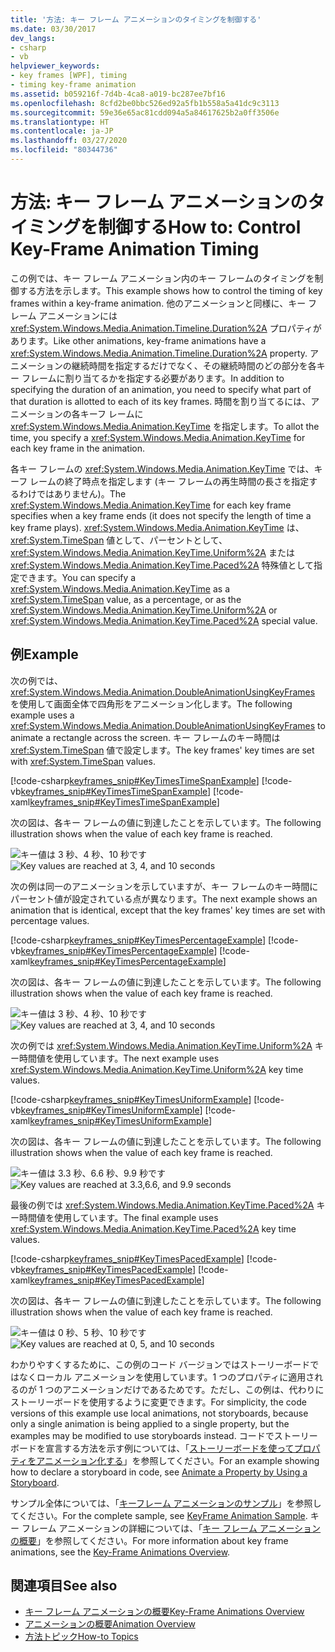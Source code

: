 ```yaml
---
title: '方法: キー フレーム アニメーションのタイミングを制御する'
ms.date: 03/30/2017
dev_langs:
- csharp
- vb
helpviewer_keywords:
- key frames [WPF], timing
- timing key-frame animation
ms.assetid: b059216f-7d4b-4ca8-a019-bc287ee7bf16
ms.openlocfilehash: 8cfd2be0bbc526ed92a5fb1b558a5a41dc9c3113
ms.sourcegitcommit: 59e36e65ac81cdd094a5a84617625b2a0ff3506e
ms.translationtype: HT
ms.contentlocale: ja-JP
ms.lasthandoff: 03/27/2020
ms.locfileid: "80344736"
---
```

# <a name="how-to-control-key-frame-animation-timing"></a><span data-ttu-id="ca6e7-102">方法: キー フレーム アニメーションのタイミングを制御する</span><span class="sxs-lookup"><span data-stu-id="ca6e7-102">How to: Control Key-Frame Animation Timing</span></span>

<span data-ttu-id="ca6e7-103">この例では、キー フレーム アニメーション内のキー フレームのタイミングを制御する方法を示します。</span><span class="sxs-lookup"><span data-stu-id="ca6e7-103">This example shows how to control the timing of key frames within a key-frame animation.</span></span> <span data-ttu-id="ca6e7-104">他のアニメーションと同様に、キー フレーム アニメーションには <xref:System.Windows.Media.Animation.Timeline.Duration%2A> プロパティがあります。</span><span class="sxs-lookup"><span data-stu-id="ca6e7-104">Like other animations, key-frame animations have a <xref:System.Windows.Media.Animation.Timeline.Duration%2A> property.</span></span> <span data-ttu-id="ca6e7-105">アニメーションの継続時間を指定するだけでなく、その継続時間のどの部分を各キー フレームに割り当てるかを指定する必要があります。</span><span class="sxs-lookup"><span data-stu-id="ca6e7-105">In addition to specifying the duration of an animation, you need to specify what part of that duration is allotted to each of its key frames.</span></span> <span data-ttu-id="ca6e7-106">時間を割り当てるには、アニメーションの各キーフ レームに <xref:System.Windows.Media.Animation.KeyTime> を指定します。</span><span class="sxs-lookup"><span data-stu-id="ca6e7-106">To allot the time, you specify a <xref:System.Windows.Media.Animation.KeyTime> for each key frame in the animation.</span></span>

<span data-ttu-id="ca6e7-107">各キー フレームの <xref:System.Windows.Media.Animation.KeyTime> では、キーフ レームの終了時点を指定します (キー フレームの再生時間の長さを指定するわけではありません)。</span><span class="sxs-lookup"><span data-stu-id="ca6e7-107">The <xref:System.Windows.Media.Animation.KeyTime> for each key frame specifies when a key frame ends (it does not specify the length of time a key frame plays).</span></span> <span data-ttu-id="ca6e7-108"><xref:System.Windows.Media.Animation.KeyTime> は、<xref:System.TimeSpan> 値として、パーセントとして、<xref:System.Windows.Media.Animation.KeyTime.Uniform%2A> または <xref:System.Windows.Media.Animation.KeyTime.Paced%2A> 特殊値として指定できます。</span><span class="sxs-lookup"><span data-stu-id="ca6e7-108">You can specify a <xref:System.Windows.Media.Animation.KeyTime> as a <xref:System.TimeSpan> value, as a percentage, or as the <xref:System.Windows.Media.Animation.KeyTime.Uniform%2A> or <xref:System.Windows.Media.Animation.KeyTime.Paced%2A> special value.</span></span>

## <a name="example"></a><span data-ttu-id="ca6e7-109">例</span><span class="sxs-lookup"><span data-stu-id="ca6e7-109">Example</span></span>

<span data-ttu-id="ca6e7-110">次の例では、<xref:System.Windows.Media.Animation.DoubleAnimationUsingKeyFrames> を使用して画面全体で四角形をアニメーション化します。</span><span class="sxs-lookup"><span data-stu-id="ca6e7-110">The following example uses a <xref:System.Windows.Media.Animation.DoubleAnimationUsingKeyFrames> to animate a rectangle across the screen.</span></span> <span data-ttu-id="ca6e7-111">キー フレームのキー時間は <xref:System.TimeSpan> 値で設定します。</span><span class="sxs-lookup"><span data-stu-id="ca6e7-111">The key frames' key times are set with <xref:System.TimeSpan> values.</span></span>

[!code-csharp[keyframes_snip#KeyTimesTimeSpanExample](~/samples/snippets/csharp/VS_Snippets_Wpf/keyframes_snip/CSharp/KeyTimesExample.cs#keytimestimespanexample)]
[!code-vb[keyframes_snip#KeyTimesTimeSpanExample](~/samples/snippets/visualbasic/VS_Snippets_Wpf/keyframes_snip/visualbasic/keytimesexample.vb#keytimestimespanexample)]
[!code-xaml[keyframes_snip#KeyTimesTimeSpanExample](~/samples/snippets/xaml/VS_Snippets_Wpf/keyframes_snip/XAML/KeyTimesExample.xaml#keytimestimespanexample)]

<span data-ttu-id="ca6e7-112">次の図は、各キー フレームの値に到達したことを示しています。</span><span class="sxs-lookup"><span data-stu-id="ca6e7-112">The following illustration shows when the value of each key frame is reached.</span></span>

<span data-ttu-id="ca6e7-113">![キー値は 3 秒、4 秒、10 秒です](./media/graphicsmm-keyframe-keytime1-timespan.png "graphicsmm_keyframe_keytime1_timespan")</span><span class="sxs-lookup"><span data-stu-id="ca6e7-113">![Key values are reached at 3, 4, and 10 seconds](./media/graphicsmm-keyframe-keytime1-timespan.png "graphicsmm_keyframe_keytime1_timespan")</span></span>

<span data-ttu-id="ca6e7-114">次の例は同一のアニメーションを示していますが、キー フレームのキー時間にパーセント値が設定されている点が異なります。</span><span class="sxs-lookup"><span data-stu-id="ca6e7-114">The next example shows an animation that is identical, except that the key frames' key times are set with percentage values.</span></span>

[!code-csharp[keyframes_snip#KeyTimesPercentageExample](~/samples/snippets/csharp/VS_Snippets_Wpf/keyframes_snip/CSharp/KeyTimesExample.cs#keytimespercentageexample)]
[!code-vb[keyframes_snip#KeyTimesPercentageExample](~/samples/snippets/visualbasic/VS_Snippets_Wpf/keyframes_snip/visualbasic/keytimesexample.vb#keytimespercentageexample)]
[!code-xaml[keyframes_snip#KeyTimesPercentageExample](~/samples/snippets/xaml/VS_Snippets_Wpf/keyframes_snip/XAML/KeyTimesExample.xaml#keytimespercentageexample)]

<span data-ttu-id="ca6e7-115">次の図は、各キー フレームの値に到達したことを示しています。</span><span class="sxs-lookup"><span data-stu-id="ca6e7-115">The following illustration shows when the value of each key frame is reached.</span></span>

<span data-ttu-id="ca6e7-116">![キー値は 3 秒、4 秒、10 秒です](./media/graphicsmm-keyframe-keytime2-percentage.png "graphicsmm_keyframe_keytime2_percentage")</span><span class="sxs-lookup"><span data-stu-id="ca6e7-116">![Key values are reached at 3, 4, and 10 seconds](./media/graphicsmm-keyframe-keytime2-percentage.png "graphicsmm_keyframe_keytime2_percentage")</span></span>

<span data-ttu-id="ca6e7-117">次の例では <xref:System.Windows.Media.Animation.KeyTime.Uniform%2A> キー時間値を使用しています。</span><span class="sxs-lookup"><span data-stu-id="ca6e7-117">The next example uses <xref:System.Windows.Media.Animation.KeyTime.Uniform%2A> key time values.</span></span>

[!code-csharp[keyframes_snip#KeyTimesUniformExample](~/samples/snippets/csharp/VS_Snippets_Wpf/keyframes_snip/CSharp/KeyTimesExample.cs#keytimesuniformexample)]
[!code-vb[keyframes_snip#KeyTimesUniformExample](~/samples/snippets/visualbasic/VS_Snippets_Wpf/keyframes_snip/visualbasic/keytimesexample.vb#keytimesuniformexample)]
[!code-xaml[keyframes_snip#KeyTimesUniformExample](~/samples/snippets/xaml/VS_Snippets_Wpf/keyframes_snip/XAML/KeyTimesExample.xaml#keytimesuniformexample)]

<span data-ttu-id="ca6e7-118">次の図は、各キー フレームの値に到達したことを示しています。</span><span class="sxs-lookup"><span data-stu-id="ca6e7-118">The following illustration shows when the value of each key frame is reached.</span></span>

<span data-ttu-id="ca6e7-119">![キー値は 3.3 秒、6.6 秒、9.9 秒です](./media/graphicsmm-keyframe-keytime3-uniform.png "graphicsmm_keyframe_keytime3_uniform")</span><span class="sxs-lookup"><span data-stu-id="ca6e7-119">![Key values are reached at 3.3,6.6, and 9.9 seconds](./media/graphicsmm-keyframe-keytime3-uniform.png "graphicsmm_keyframe_keytime3_uniform")</span></span>

<span data-ttu-id="ca6e7-120">最後の例では <xref:System.Windows.Media.Animation.KeyTime.Paced%2A> キー時間値を使用しています。</span><span class="sxs-lookup"><span data-stu-id="ca6e7-120">The final example uses <xref:System.Windows.Media.Animation.KeyTime.Paced%2A> key time values.</span></span>

[!code-csharp[keyframes_snip#KeyTimesPacedExample](~/samples/snippets/csharp/VS_Snippets_Wpf/keyframes_snip/CSharp/KeyTimesExample.cs#keytimespacedexample)]
[!code-vb[keyframes_snip#KeyTimesPacedExample](~/samples/snippets/visualbasic/VS_Snippets_Wpf/keyframes_snip/visualbasic/keytimesexample.vb#keytimespacedexample)]
[!code-xaml[keyframes_snip#KeyTimesPacedExample](~/samples/snippets/xaml/VS_Snippets_Wpf/keyframes_snip/XAML/KeyTimesExample.xaml#keytimespacedexample)]

<span data-ttu-id="ca6e7-121">次の図は、各キー フレームの値に到達したことを示しています。</span><span class="sxs-lookup"><span data-stu-id="ca6e7-121">The following illustration shows when the value of each key frame is reached.</span></span>

<span data-ttu-id="ca6e7-122">![キー値は 0 秒、5 秒、10 秒です](./media/graphicsmm-keyframe-keytime4-paced.png "graphicsmm_keyframe_keytime4_paced")</span><span class="sxs-lookup"><span data-stu-id="ca6e7-122">![Key values are reached at 0, 5, and 10 seconds](./media/graphicsmm-keyframe-keytime4-paced.png "graphicsmm_keyframe_keytime4_paced")</span></span>

<span data-ttu-id="ca6e7-123">わかりやすくするために、この例のコード バージョンではストーリーボードではなくローカル アニメーションを使用しています。1 つのプロパティに適用されるのが 1 つのアニメーションだけであるためです。ただし、この例は、代わりにストーリーボードを使用するように変更できます。</span><span class="sxs-lookup"><span data-stu-id="ca6e7-123">For simplicity, the code versions of this example use local animations, not storyboards, because only a single animation is being applied to a single property, but the examples may be modified to use storyboards instead.</span></span> <span data-ttu-id="ca6e7-124">コードでストーリーボードを宣言する方法を示す例については、「[ストーリーボードを使ってプロパティをアニメーション化する](how-to-animate-a-property-by-using-a-storyboard.md)」を参照してください。</span><span class="sxs-lookup"><span data-stu-id="ca6e7-124">For an example showing how to declare a storyboard in code, see [Animate a Property by Using a Storyboard](how-to-animate-a-property-by-using-a-storyboard.md).</span></span>

<span data-ttu-id="ca6e7-125">サンプル全体については、「[キーフレーム アニメーションのサンプル](https://github.com/microsoft/WPF-Samples/tree/master/Animation/KeyFrameAnimation)」を参照してください。</span><span class="sxs-lookup"><span data-stu-id="ca6e7-125">For the complete sample, see [KeyFrame Animation Sample](https://github.com/microsoft/WPF-Samples/tree/master/Animation/KeyFrameAnimation).</span></span> <span data-ttu-id="ca6e7-126">キー フレーム アニメーションの詳細については、「[キー フレーム アニメーションの概要](key-frame-animations-overview.md)」を参照してください。</span><span class="sxs-lookup"><span data-stu-id="ca6e7-126">For more information about key frame animations, see the [Key-Frame Animations Overview](key-frame-animations-overview.md).</span></span>

## <a name="see-also"></a><span data-ttu-id="ca6e7-127">関連項目</span><span class="sxs-lookup"><span data-stu-id="ca6e7-127">See also</span></span>

- [<span data-ttu-id="ca6e7-128">キー フレーム アニメーションの概要</span><span class="sxs-lookup"><span data-stu-id="ca6e7-128">Key-Frame Animations Overview</span></span>](key-frame-animations-overview.md)
- [<span data-ttu-id="ca6e7-129">アニメーションの概要</span><span class="sxs-lookup"><span data-stu-id="ca6e7-129">Animation Overview</span></span>](animation-overview.md)
- [<span data-ttu-id="ca6e7-130">方法トピック</span><span class="sxs-lookup"><span data-stu-id="ca6e7-130">How-to Topics</span></span>](animation-and-timing-how-to-topics.md)
